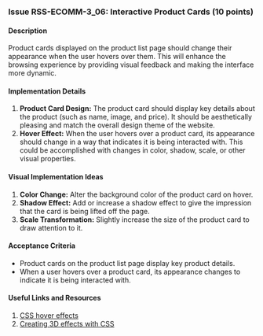 ### Issue RSS-ECOMM-3_06: Interactive Product Cards (10 points)

#### Description

Product cards displayed on the product list page should change their appearance when the user hovers over them. This will enhance the browsing experience by providing visual feedback and making the interface more dynamic.

#### Implementation Details

1. **Product Card Design:** The product card should display key details about the product (such as name, image, and price). It should be aesthetically pleasing and match the overall design theme of the website.
2. **Hover Effect:** When the user hovers over a product card, its appearance should change in a way that indicates it is being interacted with. This could be accomplished with changes in color, shadow, scale, or other visual properties.

#### Visual Implementation Ideas

1. **Color Change:** Alter the background color of the product card on hover.
2. **Shadow Effect:** Add or increase a shadow effect to give the impression that the card is being lifted off the page.
3. **Scale Transformation:** Slightly increase the size of the product card to draw attention to it.

#### Acceptance Criteria

- Product cards on the product list page display key product details.
- When a user hovers over a product card, its appearance changes to indicate it is being interacted with.

#### Useful Links and Resources

1. [CSS hover effects](https://www.w3schools.com/css/css3_transitions.asp)
2. [Creating 3D effects with CSS](https://www.w3schools.com/css/css3_3dtransforms.asp)
